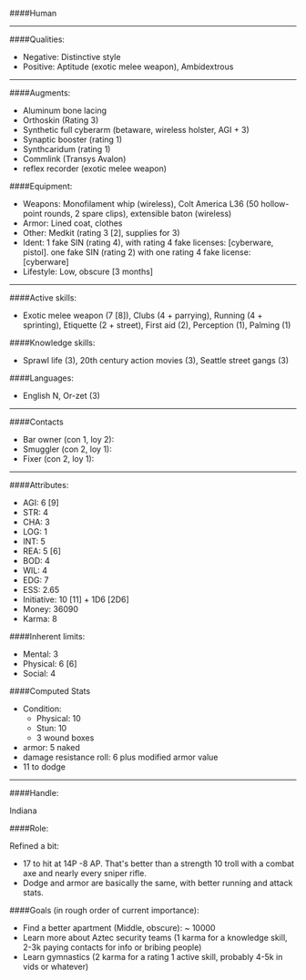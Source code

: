 ####Human

____
####Qualities:

- Negative: Distinctive style
- Positive: Aptitude (exotic melee weapon), Ambidextrous

____
####Augments:

- Aluminum bone lacing
- Orthoskin (Rating 3)
- Synthetic full cyberarm (betaware, wireless holster, AGI + 3)
- Synaptic booster (rating 1)
- Synthcaridum (rating 1)
- Commlink (Transys Avalon)
- reflex recorder (exotic melee weapon)

####Equipment:

- Weapons: Monofilament whip (wireless), Colt America L36 (50 hollow-point rounds, 2 spare clips), extensible baton (wireless)
- Armor: Lined coat, clothes
- Other: Medkit (rating 3 [2], supplies for 3)
- Ident: 1 fake SIN (rating 4), with rating 4 fake licenses: [cyberware, pistol]. one fake SIN (rating 2) with one rating 4 fake license: [cyberware]
- Lifestyle: Low, obscure [3 months]

____
####Active skills:

- Exotic melee weapon (7 [8]), Clubs (4 + parrying), Running (4 + sprinting), Etiquette (2 + street), First aid (2), Perception (1), Palming (1)

####Knowledge skills:

- Sprawl life (3), 20th century action movies (3), Seattle street gangs (3)

####Languages:

- English N, Or-zet (3)

____

####Contacts

- Bar owner (con 1, loy 2): 
- Smuggler (con 2, loy 1):
- Fixer (con 2, loy 1):

____
####Attributes:

- AGI: 6 [9]
- STR: 4
- CHA: 3
- LOG: 1
- INT: 5
- REA: 5 [6]
- BOD: 4
- WIL: 4
- EDG: 7
- ESS: 2.65
- Initiative: 10 [11] + 1D6 [2D6]
- Money: 36090
- Karma: 8

####Inherent limits:

- Mental: 3
- Physical: 6 [6]
- Social: 4

####Computed Stats

- Condition:
	- Physical: 10
	- Stun: 10
	- 3 wound boxes
- armor: 5 naked
- damage resistance roll: 6 plus modified armor value
- 11 to dodge

____
####Handle:

Indiana

####Role:

Refined a bit:
- 17 to hit at 14P -8 AP. That's better than a strength 10 troll with a combat axe and nearly every sniper rifle.
- Dodge and armor are basically the same, with better running and attack stats. 

####Goals (in rough order of current importance):

- Find a better apartment (Middle, obscure): ~ 10000
- Learn more about Aztec security teams (1 karma for a knowledge skill, 2-3k paying contacts for info or bribing people)
- Learn gymnastics (2 karma for a rating 1 active skill, probably 4-5k in vids or whatever)
